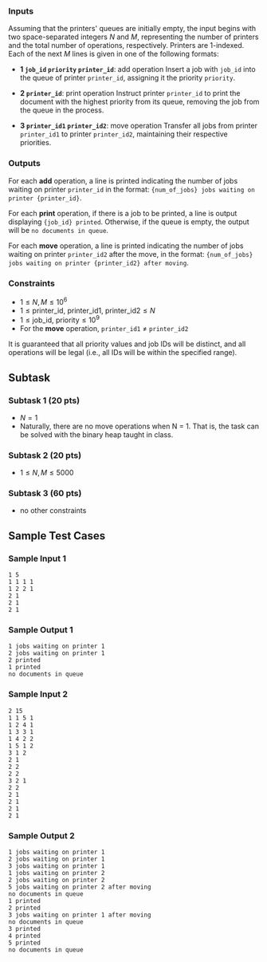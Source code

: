 ### Inputs

Assuming that the printers' queues are initially empty, the input begins with two space-separated integers $N$ and $M$, representing the number of printers and the total number of operations, respectively. Printers are 1-indexed. Each of the next $M$ lines is given in one of the following formats:

- **1 `job_id` `priority` `printer_id`**: add operation
Insert a job with `job_id` into the queue of printer `printer_id`, assigning it the priority `priority`.

- **2 `printer_id`**: print operation
Instruct printer `printer_id` to print the document with the highest priority from its queue, removing the job from the queue in the process.

- **3 `printer_id1` `printer_id2`**: move operation
Transfer all jobs from printer `printer_id1` to printer `printer_id2`, maintaining their respective priorities. 

### Outputs

For each **add** operation, a line is printed indicating the number of jobs waiting on printer `printer_id` in the format: `{num_of_jobs} jobs waiting on printer {printer_id}`.

For each **print** operation, if there is a job to be printed, a line is output displaying `{job_id} printed`. Otherwise, if the queue is empty, the output will be `no documents in queue`.

For each **move** operation, a line is printed indicating the number of jobs waiting on printer `printer_id2` after the move, in the format: `{num_of_jobs} jobs waiting on printer {printer_id2} after moving`.

### Constraints

- $1\le N,M\le 10^6$
- $1\le\text{printer\_id, printer\_id1, printer\_id2}\le N$
- $1\le\text{job\_id, priority}\le 10^9$
- For the **move** operation, `printer_id1` $\ne$ `printer_id2`

It is guaranteed that all priority values and job IDs will be distinct, and all operations will be legal (i.e., all IDs will be within the specified range).

## Subtask 

### Subtask 1 (20 pts)

- $N=1$
- Naturally, there are no move operations when N = 1. That is, the task can be solved with the binary heap taught in class. 

### Subtask 2 (20 pts)

- $1\le N,M\le 5000$

### Subtask 3 (60 pts)

- no other constraints

## Sample Test Cases

### Sample Input 1

```
1 5
1 1 1 1
1 2 2 1
2 1
2 1
2 1
```

### Sample Output 1

```
1 jobs waiting on printer 1
2 jobs waiting on printer 1
2 printed
1 printed
no documents in queue
```

### Sample Input 2

```
2 15
1 1 5 1
1 2 4 1
1 3 3 1
1 4 2 2
1 5 1 2
3 1 2
2 1
2 2
2 2
3 2 1
2 2
2 1
2 1
2 1
2 1
```

### Sample Output 2

```
1 jobs waiting on printer 1
2 jobs waiting on printer 1
3 jobs waiting on printer 1
1 jobs waiting on printer 2
2 jobs waiting on printer 2
5 jobs waiting on printer 2 after moving
no documents in queue
1 printed
2 printed
3 jobs waiting on printer 1 after moving
no documents in queue
3 printed
4 printed
5 printed
no documents in queue
```

